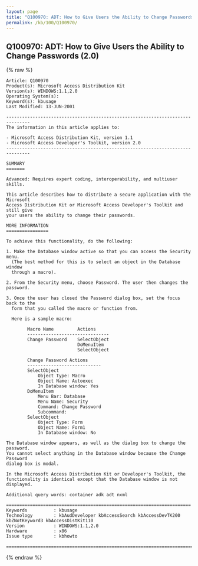 ```yaml
---
layout: page
title: "Q100970: ADT: How to Give Users the Ability to Change Passwords (2.0)"
permalink: /kb/100/Q100970/
---
```


## Q100970: ADT: How to Give Users the Ability to Change Passwords (2.0)

{% raw %}

	Article: Q100970
	Product(s): Microsoft Access Distribution Kit
	Version(s): WINDOWS:1.1,2.0
	Operating System(s): 
	Keyword(s): kbusage
	Last Modified: 13-JUN-2001
	
	-------------------------------------------------------------------------------
	The information in this article applies to:
	
	- Microsoft Access Distribution Kit, version 1.1 
	- Microsoft Access Developer's Toolkit, version 2.0 
	-------------------------------------------------------------------------------
	
	SUMMARY
	=======
	
	Advanced: Requires expert coding, interoperability, and multiuser skills.
	
	This article describes how to distribute a secure application with the Microsoft
	Access Distribution Kit or Microsoft Access Developer's Toolkit and still give
	your users the ability to change their passwords.
	
	MORE INFORMATION
	================
	
	To achieve this functionality, do the following:
	
	1. Make the Database window active so that you can access the Security menu.
	  (The best method for this is to select an object in the Database window
	  through a macro).
	
	2. From the Security menu, choose Password. The user then changes the password.
	
	3. Once the user has closed the Password dialog box, set the focus back to the
	  form that you called the macro or function from.
	
	  Here is a sample macro:
	
	        Macro Name         Actions
	        -------------------------------
	        Change Password    SelectObject
	                           DoMenuItem
	                           SelectObject
	
	        Change Password Actions
	        ----------------------------
	        SelectObject
	            Object Type: Macro
	            Object Name: Autoexec
	            In Database window: Yes
	        DoMenuItem
	            Menu Bar: Database
	            Menu Name: Security
	            Command: Change Password
	            Subcommand:
	        SelectObject
	            Object Type: Form
	            Object Name: Form1
	            In Database window: No
	
	The Database window appears, as well as the dialog box to change the password.
	You cannot select anything in the Database window because the Change Password
	dialog box is modal.
	
	In the Microsoft Access Distribution Kit or Developer's Toolkit, the
	functionality is identical except that the Database window is not displayed.
	
	Additional query words: container adk adt nxml
	
	======================================================================
	Keywords          : kbusage 
	Technology        : kbAudDeveloper kbAccessSearch kbAccessDevTK200 kbZNotKeyword3 kbAccessDistKit110
	Version           : WINDOWS:1.1,2.0
	Hardware          : x86
	Issue type        : kbhowto
	
	=============================================================================
	

{% endraw %}
